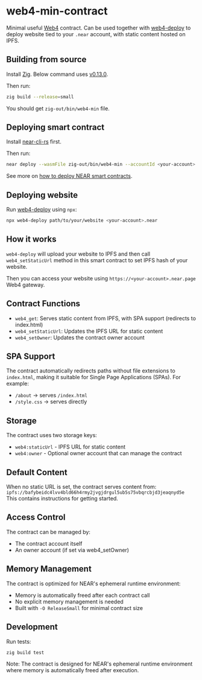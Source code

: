 # web4-min-contract

Minimal useful [Web4](https://github.com/vgrichina/web4) contract. Can be used together with [web4-deploy](https://github.com/vgrichina/web4-deploy)
to deploy website tied to your `.near` account, with static content hosted on IPFS.

## Building from source

Install [Zig](https://ziglang.org/learn/getting-started/#installing-zig). Below command uses [v0.13.0](https://github.com/ziglang/zig/releases/tag/0.13.0).

Then run:

```bash
zig build --release=small
```

You should get `zig-out/bin/web4-min` file.

## Deploying smart contract

Install [near-cli-rs](https://github.com/near/near-cli-rs) first.

Then run:

```bash
near deploy --wasmFile zig-out/bin/web4-min --accountId <your-account>.near
```

See more on [how to deploy NEAR smart contracts](https://docs.near.org/develop/deploy).

## Deploying website

Run [web4-deploy](https://github.com/vgrichina/web4-deploy) using `npx`:

```bash
npx web4-deploy path/to/your/website <your-account>.near
```

## How it works

`web4-deploy` will upload your website to IPFS and then call `web4_setStaticUrl` method in this smart contract to set IPFS hash of your website.

Then you can access your website using `https://<your-account>.near.page` Web4 gateway.

## Contract Functions

- `web4_get`: Serves static content from IPFS, with SPA support (redirects to index.html)
- `web4_setStaticUrl`: Updates the IPFS URL for static content
- `web4_setOwner`: Updates the contract owner account

## SPA Support
The contract automatically redirects paths without file extensions to `index.html`, making it suitable for Single Page Applications (SPAs). For example:
- `/about` -> serves `/index.html`
- `/style.css` -> serves directly

## Storage
The contract uses two storage keys:
- `web4:staticUrl` - IPFS URL for static content
- `web4:owner` - Optional owner account that can manage the contract

## Default Content
When no static URL is set, the contract serves content from:
```ipfs://bafybeidc4lvv4bld66h4rmy2jvgjdrgul5ub5s75vbqrcbjd3jeaqnyd5e```
This contains instructions for getting started.

## Access Control

The contract can be managed by:
- The contract account itself
- An owner account (if set via web4_setOwner)

## Memory Management
The contract is optimized for NEAR's ephemeral runtime environment:
- Memory is automatically freed after each contract call
- No explicit memory management is needed
- Built with `-O ReleaseSmall` for minimal contract size

## Development

Run tests:
```bash
zig build test
```

Note: The contract is designed for NEAR's ephemeral runtime environment where memory is automatically freed after execution.
